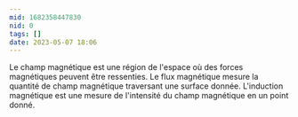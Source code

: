 ```yaml
---
mid: 1682358447830
nid: 0
tags: []
date: 2023-05-07 18:06
---
```


Le champ magnétique est une région de l'espace où des forces magnétiques peuvent être ressenties. Le flux magnétique mesure la quantité de champ magnétique traversant une surface donnée. L'induction magnétique est une mesure de l'intensité du champ magnétique en un point donné.
